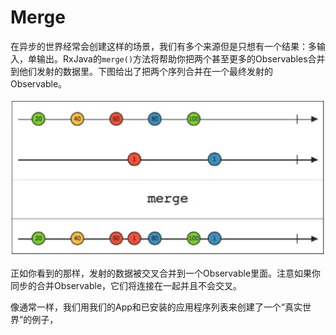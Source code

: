 # Merge

在异步的世界经常会创建这样的场景，我们有多个来源但是只想有一个结果：多输入，单输出。RxJava的`merge()`方法将帮助你把两个甚至更多的Observables合并到他们发射的数据里。下图给出了把两个序列合并在一个最终发射的Observable。

![](chapter6_1.png)

正如你看到的那样，发射的数据被交叉合并到一个Observable里面。注意如果你同步的合并Observable，它们将连接在一起并且不会交叉。

像通常一样，我们用我们的App和已安装的应用程序列表来创建了一个“真实世界”的例子，